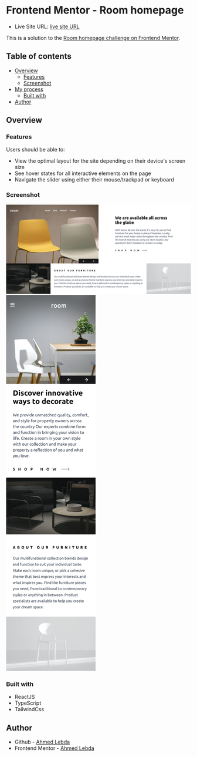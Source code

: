 # Frontend Mentor - Room homepage

-   Live Site URL: [live site URL](https://frontend-mentor-room-homepage-sigma.vercel.app/)

This is a solution to the [Room homepage challenge on Frontend Mentor](https://www.frontendmentor.io/challenges/room-homepage-BtdBY_ENq).

## Table of contents

-   [Overview](#overview)
    -   [Features](#Features)
    -   [Screenshot](#screenshot)
-   [My process](#my-process)
    -   [Built with](#built-with)
-   [Author](#author)

## Overview

### Features

Users should be able to:

-   View the optimal layout for the site depending on their device's screen size
-   See hover states for all interactive elements on the page
-   Navigate the slider using either their mouse/trackpad or keyboard

### Screenshot

![desktop](./src/assets/screenshots/desktop.png)
![mobile](./src/assets/screenshots/mobile.png)

### Built with

-   ReactJS
-   TypeScript
-   TailwindCss

## Author

-   Github - [Ahmed Lebda](https://github.com/AhmedLebda)
-   Frontend Mentor - [Ahmed Lebda](https://www.frontendmentor.io/profile/AhmedLebda)
